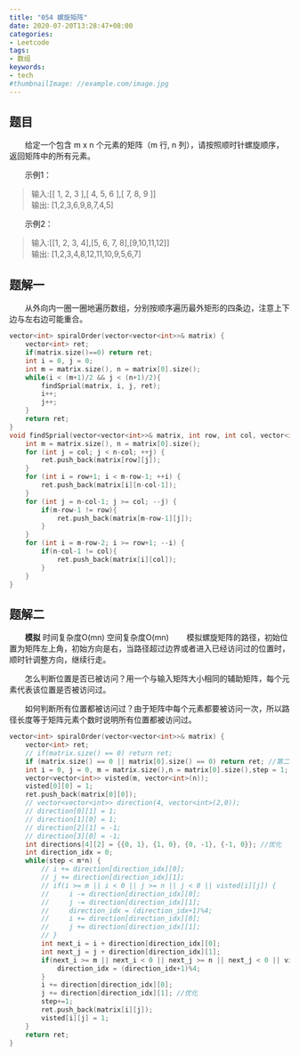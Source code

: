 ```yaml
---
title: "054 螺旋矩阵"
date: 2020-07-20T13:28:47+08:00
categories:
- Leetcode
tags:
- 数组
keywords:
- tech
#thumbnailImage: //example.com/image.jpg
---
```


<!--more-->
## 题目
　　给定一个包含 m x n 个元素的矩阵（m 行, n 列），请按照顺时针螺旋顺序，返回矩阵中的所有元素。

　　示例1：
> 输入:[[ 1, 2, 3 ],[ 4, 5, 6 ],[ 7, 8, 9 ]]  
> 输出: [1,2,3,6,9,8,7,4,5]

　　示例2：
> 输入:[[1, 2, 3, 4],[5, 6, 7, 8],[9,10,11,12]]  
> 输出: [1,2,3,4,8,12,11,10,9,5,6,7]

## 题解一
　　从外向内一圈一圈地遍历数组，分别按顺序遍历最外矩形的四条边，注意上下边与左右边可能重合。

```cpp
vector<int> spiralOrder(vector<vector<int>>& matrix) {
    vector<int> ret;
    if(matrix.size()==0) return ret;
    int i = 0, j = 0;
    int m = matrix.size(), n = matrix[0].size();
    while(i < (m+1)/2 && j < (n+1)/2){
        findSprial(matrix, i, j, ret);
        i++;
        j++;
    }
    return ret;
}
void findSprial(vector<vector<int>>& matrix, int row, int col, vector<int>& ret) {
    int m = matrix.size(), n = matrix[0].size();
    for (int j = col; j < n-col; ++j) {
        ret.push_back(matrix[row][j]);
    }
    for (int i = row+1; i < m-row-1; ++i) {
        ret.push_back(matrix[i][n-col-1]);
    }
    for (int j = n-col-1; j >= col; --j) {
        if(m-row-1 != row){
            ret.push_back(matrix[m-row-1][j]);
        }
    }
    for (int i = m-row-2; i >= row+1; --i) {
        if(n-col-1 != col){
            ret.push_back(matrix[i][col]);
        }
    }
}
```

## 题解二
　　**模拟** 时间复杂度O(mn) 空间复杂度O(mn)
　　模拟螺旋矩阵的路径，初始位置为矩阵左上角，初始方向是右，当路径超过边界或者进入已经访问过的位置时，顺时针调整方向，继续行走。

　　怎么判断位置是否已被访问？用一个与输入矩阵大小相同的辅助矩阵，每个元素代表该位置是否被访问过。

　　如何判断所有位置都被访问过？由于矩阵中每个元素都要被访问一次，所以路径长度等于矩阵元素个数时说明所有位置都被访问过。

```cpp
vector<int> spiralOrder(vector<vector<int>>& matrix) {
    vector<int> ret;
    // if(matrix.size() == 0) return ret;
    if (matrix.size() == 0 || matrix[0].size() == 0) return ret; //第二维也可能是空
    int i = 0, j = 0, m = matrix.size(),n = matrix[0].size(),step = 1;
    vector<vector<int>> visted(m, vector<int>(n));
    visted[0][0] = 1;
    ret.push_back(matrix[0][0]);
    // vector<vector<int>> direction(4, vector<int>(2,0));
    // direction[0][1] = 1;
    // direction[1][0] = 1;
    // direction[2][1] = -1;
    // direction[3][0] = -1;
    int directions[4][2] = {{0, 1}, {1, 0}, {0, -1}, {-1, 0}}; //优化
    int direction_idx = 0;
    while(step < m*n) {
        // i += direction[direction_idx][0];
        // j += direction[direction_idx][1];
        // if(i >= m || i < 0 || j >= n || j < 0 || visted[i][j]) {
        //     i -= direction[direction_idx][0];
        //     j -= direction[direction_idx][1];
        //     direction_idx = (direction_idx+1)%4;
        //     i += direction[direction_idx][0];
        //     j += direction[direction_idx][1];
        // }
        int next_i = i + direction[direction_idx][0];
        int next_j = j + direction[direction_idx][1];
        if(next_i >= m || next_i < 0 || next_j >= n || next_j < 0 || visted[next_i][next_j]) {
            direction_idx = (direction_idx+1)%4;
        }
        i += direction[direction_idx][0];
        j += direction[direction_idx][1]; //优化
        step+=1;
        ret.push_back(matrix[i][j]);
        visted[i][j] = 1;
    }
    return ret;
}
```